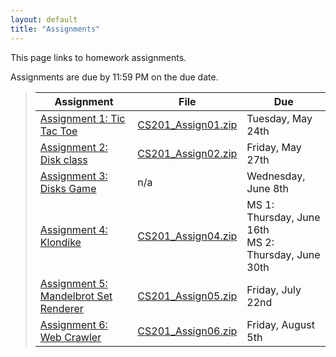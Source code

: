 ```yaml
---
layout: default
title: "Assignments"
---
```


This page links to homework assignments.

Assignments are due by 11:59 PM on the due date.

> Assignment | File | Due
> ---------- | ---- | ---
> [Assignment 1: Tic Tac Toe](assign01.html) | [CS201\_Assign01.zip](CS201_Assign01.zip) | Tuesday, May 24th
> [Assignment 2: Disk class](assign02.html) | [CS201\_Assign02.zip](CS201_Assign02.zip) | Friday, May 27th
> [Assignment 3: Disks Game](assign03.html) | n/a | Wednesday, June 8th
> [Assignment 4: Klondike](assign04.html) | [CS201\_Assign04.zip](CS201_Assign04.zip) | MS 1: Thursday, June 16th<br>MS 2: Thursday, June 30th
> [Assignment 5: Mandelbrot Set Renderer](assign05.html) | [CS201\_Assign05.zip](CS201_Assign05.zip) | Friday, July 22nd
> [Assignment 6: Web Crawler](assign06.html) | [CS201\_Assign06.zip](CS201_Assign06.zip) | Friday, August 5th
